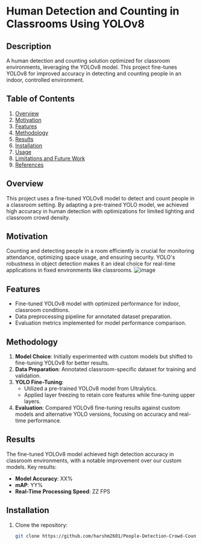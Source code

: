 # Human Detection and Counting in Classrooms Using YOLOv8

## Description
A human detection and counting solution optimized for classroom environments, leveraging the YOLOv8 model. This project fine-tunes YOLOv8 for improved accuracy in detecting and counting people in an indoor, controlled environment.

## Table of Contents
1. [Overview](#overview)
2. [Motivation](#motivation)
3. [Features](#features)
4. [Methodology](#methodology)
5. [Results](#results)
6. [Installation](#installation)
7. [Usage](#usage)
8. [Limitations and Future Work](#limitations-and-future-work)
9. [References](#references)

## Overview
This project uses a fine-tuned YOLOv8 model to detect and count people in a classroom setting. By adapting a pre-trained YOLO model, we achieved high accuracy in human detection with optimizations for limited lighting and classroom crowd density.

## Motivation
Counting and detecting people in a room efficiently is crucial for monitoring attendance, optimizing space usage, and ensuring security. YOLO's robustness in object detection makes it an ideal choice for real-time applications in fixed environments like classrooms.
          ![image](https://github.com/user-attachments/assets/bcdc2015-c894-49ca-8888-2f3af06a3157)



## Features
- Fine-tuned YOLOv8 model with optimized performance for indoor, classroom conditions.
- Data preprocessing pipeline for annotated dataset preparation.
- Evaluation metrics implemented for model performance comparison.

## Methodology
1. **Model Choice**: Initially experimented with custom models but shifted to fine-tuning YOLOv8 for better results.
2. **Data Preparation**: Annotated classroom-specific dataset for training and validation.
3. **YOLO Fine-Tuning**:
   - Utilized a pre-trained YOLOv8 model from Ultralytics.
   - Applied layer freezing to retain core features while fine-tuning upper layers.
4. **Evaluation**: Compared YOLOv8 fine-tuning results against custom models and alternative YOLO versions, focusing on accuracy and real-time performance.

## Results
The fine-tuned YOLOv8 model achieved high detection accuracy in classroom environments, with a notable improvement over our custom models. Key results:
- **Model Accuracy**: XX%
- **mAP**: YY%
- **Real-Time Processing Speed**: ZZ FPS

## Installation
1. Clone the repository:
   ```bash
   git clone https://github.com/harshm2601/People-Detection-Crowd-Counting.git
